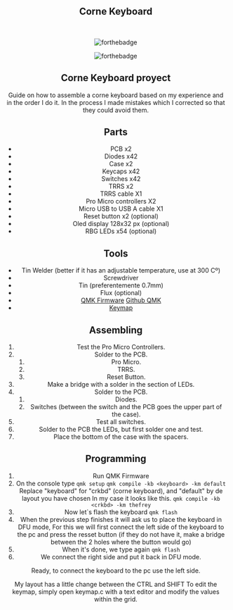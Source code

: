 
<h2 align="center">
  Corne Keyboard<br/>
</h2>

<br/>

<center>

![forthebadge](https://forthebadge.com/images/badges/built-by-hipsters.svg)

![forthebadge](https://forthebadge.com/images/badges/powered-by-coffee.svg)
<br/>




## Corne Keyboard proyect

Guide on how to assemble a corne keyboard based on my experience and in the order I do it.
In the process I made mistakes which I corrected so that they could avoid them.

## Parts
- PCB x2
- Diodes x42
- Case x2
- Keycaps x42
- Switches x42
- TRRS x2
- TRRS cable X1
- Pro Micro controllers X2
- Micro USB to USB A cable X1
- Reset button x2 (optional)
- Oled display 128x32 px  (optional)
- RBG LEDs x54 (optional)


## Tools

- Tin Welder (better if it has an adjustable temperature, use at 300 Cº)
- Screwdriver
- Tin (preferentemente 0.7mm)
- Flux (optional)
- [QMK Firmware](https://docs.qmk.fm/)
[Github QMK](https://github.com/qmk/qmk_firmware/tree/master/keyboards/crkbd)
- [Keymap](https://github.com/qmk/qmk_firmware/tree/master/keyboards/crkbd/keymaps)

## Assembling

 1. Test the Pro Micro Controllers.
 2. Solder to the PCB.
	 1. Pro Micro.
	 2. TRRS.
	 3. Reset Button.
 3. Make a bridge with a solder in the section of LEDs.
 4. Solder to the PCB.
	 1. Diodes.
	 2. Switches (between the switch and the PCB goes the upper part of the case).
 5. Test all switches.
 6. Solder to the PCB the LEDs, but first solder one and test.
 7. Place the bottom of the case with the spacers.

## Programming

 1. Run QMK Firmware
 2. On the console type
 ``` qmk setup ```
 ``` qmk compile -kb <keyboard> -km default ```
 Replace "keyboard" for "crkbd" (corne keyboard), and "default" by de layout you have chosen
 In my case it looks like this.
  ``` qmk compile -kb <crkbd> -km thefrey ```
  3. Now let`s flash the keyboard
 ``` qmk flash ```
  4. When the previous step finishes it will ask us to place the keyboard in DFU mode, 
For this we will first connect the left side of the keyboard to the pc and press the resset button (if they do not have it, make a bridge between the 2 holes where the button would go)
  5. When it's done, we type again
 ``` qmk flash ```
 6. We connect the right side and put it back in DFU mode.

Ready, to connect the keyboard to the pc use the left side.

My layout has a little change between the CTRL and SHIFT
To edit the keymap, simply open keymap.c with a text editor and modify the values ​​within the grid. 

